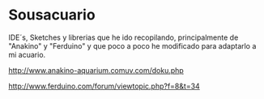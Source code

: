 # Sousacuario
IDE´s, Sketches y librerias que he ido recopilando, principalmente de "Anakino" y "Ferduino" y que poco a poco he modificado para adaptarlo a mi acuario.

http://www.anakino-aquarium.comuv.com/doku.php

http://www.ferduino.com/forum/viewtopic.php?f=8&t=34

